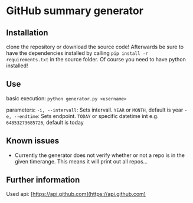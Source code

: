 # GitHub summary generator

## Installation

clone the repository or download the source code!
Afterwards be sure to have the dependencies installed by calling `pip install -r requirements.txt` in the source folder.
Of course you need to have python installed!

## Use

basic execution: `python generator.py <username>`

parameters:
`-i, --intervall`: Sets intervall. `YEAR` or `MONTH`, default is year
`-e, --endtime`: Sets endpoint. `TODAY` or specific datetime int e.g. `64853273685726`, default is today

## Known issues

- Currently the generator does not verify whether or not a repo is in the given timerange. This means it will print out all repos...

## Further information

Used api: [https://api.github.com](https://api.github.com)